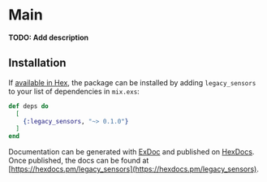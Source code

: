 # Main

**TODO: Add description**

## Installation

If [available in Hex](https://hex.pm/docs/publish), the package can be installed
by adding `legacy_sensors` to your list of dependencies in `mix.exs`:

```elixir
def deps do
  [
    {:legacy_sensors, "~> 0.1.0"}
  ]
end
```

Documentation can be generated with [ExDoc](https://github.com/elixir-lang/ex_doc)
and published on [HexDocs](https://hexdocs.pm). Once published, the docs can
be found at [https://hexdocs.pm/legacy_sensors](https://hexdocs.pm/legacy_sensors).

